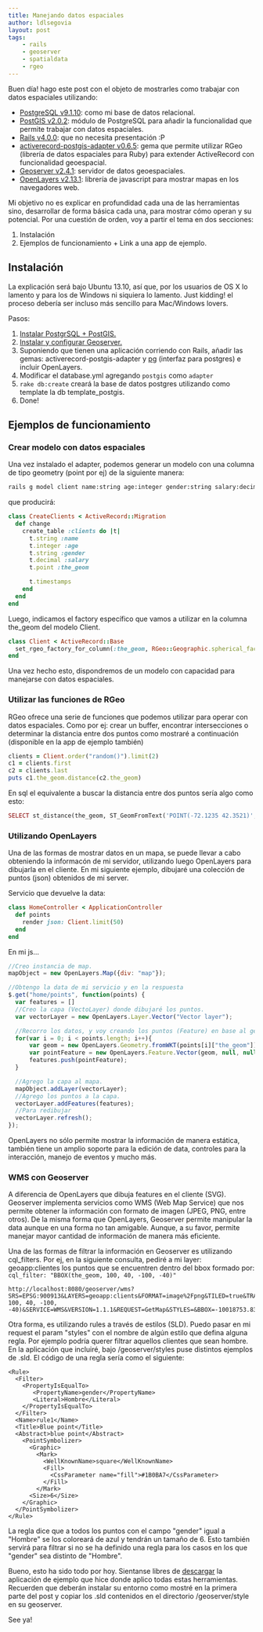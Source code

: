 ```yaml
---
title: Manejando datos espaciales
author: ldlsegovia
layout: post
tags:
    - rails
    - geoserver
    - spatialdata
    - rgeo
---
```


Buen día! hago este post con el objeto de mostrarles como trabajar con datos espaciales utilizando:

* [PostgreSQL v9.1.10][1]: como mi base de datos relacional.
* [PostGIS v2.0.2][2]: módulo de PostgreSQL para añadir la funcionalidad que permite trabajar con datos espaciales.
* [Rails v4.0.0][3]: que no necesita presentación :P
* [activerecord-postgis-adapter v0.6.5][4]: gema que permite utilizar RGeo (librería de datos espaciales para Ruby) para extender ActiveRecord con funcionalidad geoespacial.
* [Geoserver v2.4.1][4]: servidor de datos geoespaciales.
* [OpenLayers v2.13.1][5]: librería de javascript para mostrar mapas en los navegadores web.

Mi objetivo no es explicar en profundidad cada una de las herramientas sino, desarrollar de forma básica cada una, para mostrar cómo operan y su potencial.
Por una cuestión de orden, voy a partir el tema en dos secciones:

1. Instalación
2. Ejemplos de funcionamiento + Link a una app de ejemplo.

## Instalación

La explicación será bajo Ubuntu 13.10, así que, por los usuarios de OS X lo lamento y para los de Windows ni siquiera lo lamento. Just kidding! el proceso debería ser incluso más sencillo para Mac/Windows lovers.

Pasos:

1. [Instalar PostgrSQL + PostGIS.][6]
2. [Instalar y configurar Geoserver.][7]
3. Suponiendo que tienen una aplicación corriendo con Rails, añadir las gemas: activerecord-postgis-adapter y [pg][8] (interfaz para postgres) e incluir OpenLayers.
4. Modificar el database.yml agregando `postgis` como `adapter`
5. `rake db:create` creará la base de datos postgres utilizando como template la db template_postgis.
6. Done!

## Ejemplos de funcionamiento

### Crear modelo con datos espaciales

Una vez instalado el adapter, podemos generar un modelo con una columna de tipo geometry (point por ej) de la siguiente manera:

```bash
rails g model client name:string age:integer gender:string salary:decimal the_geom:point
```

que producirá:

```ruby
class CreateClients < ActiveRecord::Migration
  def change
    create_table :clients do |t|
      t.string :name
      t.integer :age
      t.string :gender
      t.decimal :salary
      t.point :the_geom

      t.timestamps
    end
  end
end
```

Luego, indicamos el factory específico que vamos a utilizar en la columna the_geom del modelo Client.

```ruby
class Client < ActiveRecord::Base
  set_rgeo_factory_for_column(:the_geom, RGeo::Geographic.spherical_factory(:srid => 4326))
end
```

Una vez hecho esto, dispondremos de un modelo con capacidad para manejarse con datos espaciales.

### Utilizar las funciones de RGeo

RGeo ofrece una serie de funciones que podemos utilizar para operar con datos espaciales. Como por ej:
crear un buffer, encontrar intersecciones o determinar la distancia entre dos puntos como mostraré a continuación (disponible en la app de ejemplo también)

```ruby
clients = Client.order("random()").limit(2)
c1 = clients.first
c2 = clients.last
puts c1.the_geom.distance(c2.the_geom)
```

En sql el equivalente a buscar la distancia entre dos puntos sería algo como esto:

```ruby
SELECT st_distance(the_geom, ST_GeomFromText('POINT(-72.1235 42.3521)',4326)) FROM clients LIMIT 1
```

### Utilizando OpenLayers

Una de las formas de mostrar datos en un mapa, se puede llevar a cabo obteniendo la informacón de mi servidor, utilizando luego OpenLayers para dibujarla en el cliente. En mi siguiente ejemplo, dibujaré una colección de puntos (json) obtenidos de mi server.

Servicio que devuelve la data:

```ruby
class HomeController < ApplicationController
  def points
    render json: Client.limit(50)
  end
end
```

En mi js...

```javascript
//Creo instancia de map.
mapObject = new OpenLayers.Map({div: "map"});

//Obtengo la data de mi servicio y en la respuesta
$.get("home/points", function(points) {
  var features = []
  //Creo la capa (VectoLayer) donde dibujaré los puntos.
  var vectorLayer = new OpenLayers.Layer.Vector("Vector layer");

  //Recorro los datos, y voy creando los puntos (Feature) en base al gemotery ( attributo the_geom)
  for(var i = 0; i < points.length; i++){
      var geom = new OpenLayers.Geometry.fromWKT(points[i]["the_geom"]);
      var pointFeature = new OpenLayers.Feature.Vector(geom, null, null);
      features.push(pointFeature);
  }

  //Agrego la capa al mapa.
  mapObject.addLayer(vectorLayer);
  //Agrego los puntos a la capa.
  vectorLayer.addFeatures(features);
  //Para redibujar
  vectorLayer.refresh();
});
```

OpenLayers no sólo permite mostrar la información de manera estática, también tiene un amplio soporte para la edición de data, controles para la interacción, manejo de eventos y mucho más.

### WMS con Geoserver

A diferencia de OpenLayers que dibuja features en el cliente (SVG). Geoserver implementa servicios como WMS (Web Map Service) que nos permite obtener la información con formato de imagen (JPEG, PNG, entre otros).
De la misma forma que OpenLayers, Geoserver permite manipular la data aunque en una forma no tan amigable. Aunque, a su favor, permite manejar mayor cantidad de información de manera más eficiente.

Una de las formas de filtrar la información en Geoserver es utilizando cql_filters. Por ej, en la siguiente consulta, pediré a mi layer: geoapp:clientes los puntos que se encuentren dentro del bbox formado por:
`cql_filter: "BBOX(the_geom, 100, 40, -100, -40)"`

```
http://localhost:8080/geoserver/wms?SRS=EPSG:900913&LAYERS=geoapp:clients&FORMAT=image%2Fpng&TILED=true&TRANSPARENT=TRUE&CQL_FILTER=BBOX(the_geom, 100, 40, -100, -40)&SERVICE=WMS&VERSION=1.1.1&REQUEST=GetMap&STYLES=&BBOX=-10018753.83,0.33999999985099,0.33999999985099,10018754.51&WIDTH=256&HEIGHT=256
```

Otra forma, es utilizando rules a través de estilos (SLD). Puedo pasar en mi request el param "styles" con el nombre de algún estilo que defina alguna regla. Por ejemplo podría querer filtrar aquellos clientes que sean hombre. En la aplicación que incluiré, bajo /geoserver/styles puse distintos ejemplos de .sld.
El código de una regla sería como el siguiente:

```
<Rule>
  <Filter>
    <PropertyIsEqualTo>
       <PropertyName>gender</PropertyName>
       <Literal>Hombre</Literal>
    </PropertyIsEqualTo>
  </Filter>
  <Name>rule1</Name>
  <Title>Blue point</Title>
  <Abstract>blue point</Abstract>
    <PointSymbolizer>
      <Graphic>
        <Mark>
          <WellKnownName>square</WellKnownName>
          <Fill>
            <CssParameter name="fill">#1B0BA7</CssParameter>
          </Fill>
        </Mark>
      <Size>6</Size>
    </Graphic>
  </PointSymbolizer>
</Rule>
```

La regla dice que a todos los puntos con el campo "gender" igual a "Hombre" se los coloreará de azul y tendrán un tamaño de 6. Esto también servirá para filtrar si no se ha definido una regla para los casos en los que "gender" sea distinto de "Hombre".

Bueno, esto ha sido todo por hoy. Sientanse libres de [descargar][9] la aplicación de ejemplo que hice donde aplico todas estas herramientas. Recuerden que deberán instalar su entorno como mostré en la primera parte del post y copiar los .sld contenidos en el directorio /geoserver/style en su geoserver.

See ya!

[1]: http://www.postgresql.org/
[2]: http://postgis.net/
[3]: http://rubyonrails.org/
[4]: https://github.com/dazuma/activerecord-postgis-adapter
[5]: http://openlayers.org/
[6]: https://gist.github.com/ldlsegovia/7389724
[7]: https://gist.github.com/ldlsegovia/7389842
[8]: https://github.com/ged/ruby-pg
[9]: https://github.com/platanus/geo-app-demo
